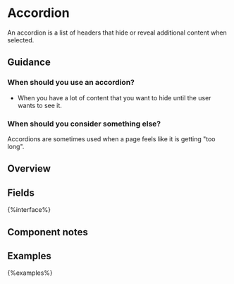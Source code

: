 # Accordion

An accordion is a list of headers that hide or reveal additional content when selected.

## Guidance

### When should you use an accordion?

- When you have a lot of content that you want to hide until the user wants to see it.

### When should you consider something else?

Accordions are sometimes used when a page feels like it is getting "too long".

## Overview

## Fields

{%interface%}

## Component notes

## Examples

{%examples%}

